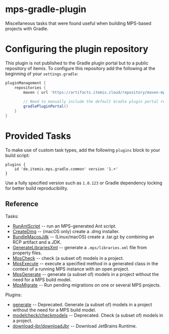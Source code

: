# mps-gradle-plugin

Miscellaneous tasks that were found useful when building MPS-based
projects with Gradle.

# Configuring the plugin repository

This plugin is not published to the Gradle plugin portal but to a public repository of itemis. To configure this
repository add the following at the beginning of your `settings.gradle`:

```groovy
pluginManagement {
    repositories {
        maven { url 'https://artifacts.itemis.cloud/repository/maven-mps' }
      
        // Need to manually include the default Gradle plugin portal repository when overriding the defaults.
        gradlePluginPortal()
    }
}
```

# Provided Tasks

To make use of custom task types, add the following `plugins` block to your build script:

```
plugins {
    id 'de.itemis.mps.gradle.common' version '1.+'
}
```

Use a fully specified version such as `1.0.123` or Gradle dependency locking for better build reproducibility.

## Reference

Tasks:

* [RunAntScript](docs/tasks/RunAntScript.md) -- run an MPS-generated Ant script.
* [CreateDmg](docs/tasks/CreateDmg.md) -- (macOS only) create a .dmg installer.
* [BundleMacosJdk](docs/tasks/BundleMacosJdk.md) -- (Linux/macOS) create a .tar.gz by combining an RCP artifact and a JDK.
* [GenerateLibrariesXml](docs/tasks/GenerateLibrariesXml.md) -- generate a `.mps/libraries.xml` file from property files.
* [MpsCheck](docs/tasks/MpsCheck.md) -- check (a subset of) models in a project.
* [MpsExecute](docs/tasks/MpsExecute.md) -- execute a specified method in a generated class in the context of a running
  MPS instance with an open project.
* [MpsGenerate](docs/tasks/MpsGenerate.md) -- generate (a subset of) models in a project without the need for a MPS
  build model.
* [MpsMigrate](docs/tasks/MpsMigrate.md) -- Run pending migrations on one or several MPS projects. 

Plugins:

* [generate](docs/plugins/generate.md) -- Deprecated. Generate (a subset of) models in a project without the need for a MPS
  build model.
* [modelcheck/checkmodels](docs/plugins/modelcheck.md) -- Deprecated. Check (a subset of) models in a project.
* [download-jbr/downloadJbr](docs/plugins/download-jbr.md) -- Download JetBrains Runtime.
